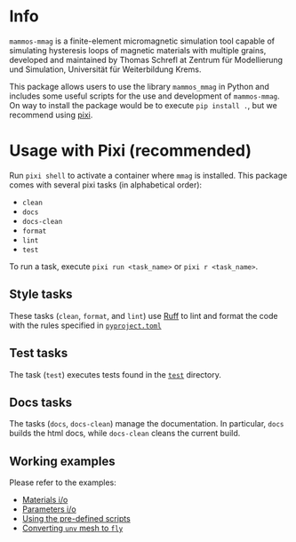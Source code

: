 # Info
`mammos-mmag` is a finite-element micromagnetic simulation tool capable of simulating hysteresis loops of magnetic materials with multiple grains, developed and maintained by Thomas Schrefl at Zentrum für Modellierung und Simulation, Universität für Weiterbildung Krems.

This package allows users to use the library `mammos_mmag` in Python and includes some useful scripts for the use and development of `mammos-mmag`. On way to install the package would be to execute `pip install .`, but we recommend using [pixi](https://prefix.dev).


# Usage with Pixi (recommended)
Run `pixi shell` to activate a container where `mmag` is installed.
This package comes with several pixi tasks (in alphabetical order):
- `clean`
- `docs`
- `docs-clean`
- `format`
- `lint`
- `test`

To run a task, execute `pixi run <task_name>` or `pixi r <task_name>`.


## Style tasks
These tasks (`clean`, `format`, and `lint`) use [Ruff](https://docs.astral.sh/ruff/) to lint and format the code with the rules specified in [`pyproject.toml`](pyproject.toml)


## Test tasks
The task (`test`) executes tests found in the [`test`](test/) directory.


## Docs tasks
The tasks (`docs`, `docs-clean`) manage the documentation. In particular, `docs` builds the html docs, while `docs-clean` cleans the current build.


## Working examples
Please refer to the examples:
- [Materials i/o](docs/source/notebooks/materials_io.ipynb)
- [Parameters i/o](docs/source/notebooks/parameters_io.ipynb)
- [Using the pre-defined scripts](docs/source/notebooks/scripts.ipynb)
- [Converting `unv` mesh to `fly`](docs/source/notebooks/unvtofly.ipynb)
